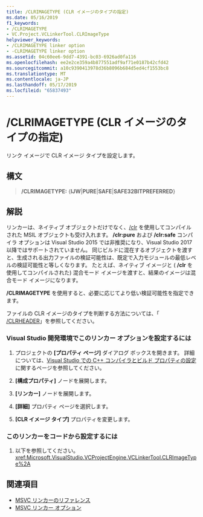```yaml
---
title: /CLRIMAGETYPE (CLR イメージのタイプの指定)
ms.date: 05/16/2019
f1_keywords:
- /CLRIMAGETYPE
- VC.Project.VCLinkerTool.CLRImageType
helpviewer_keywords:
- /CLRIMAGETYPE linker option
- -CLRIMAGETYPE linker option
ms.assetid: 04c60ee6-9dd7-4391-bc03-6926ad0fa116
ms.openlocfilehash: ee2e2ce359a4b877551adf9af71e0187b42cfd42
ms.sourcegitcommit: a10c9390413978d36b8096b684d5ed4cf1553bc8
ms.translationtype: MT
ms.contentlocale: ja-JP
ms.lasthandoff: 05/17/2019
ms.locfileid: "65837493"
---
```

# <a name="clrimagetype-specify-type-of-clr-image"></a>/CLRIMAGETYPE (CLR イメージのタイプの指定)

リンク イメージで CLR イメージ タイプを設定します。

## <a name="syntax"></a>構文

> **/CLRIMAGETYPE:** {**IJW**|**PURE**|**SAFE**|**SAFE32BITPREFERRED**}

## <a name="remarks"></a>解説

リンカーは、ネイティブ オブジェクトだけでなく、[/clr](clr-common-language-runtime-compilation.md) を使用してコンパイルされた MSIL オブジェクトも受け入れます。 **/clr:pure** および **/clr:safe** コンパイラ オプションは Visual Studio 2015 では非推奨になり、Visual Studio 2017 以降ではサポートされていません。 同じビルドに混在するオブジェクトを渡すと、生成される出力ファイルの検証可能性は、既定で入力モジュールの最低レベルの検証可能性と等しくなります。 たとえば、ネイティブ イメージと ( **/clr** を使用してコンパイルされた) 混合モード イメージを渡すと、結果のイメージは混合モード イメージになります。

**/CLRIMAGETYPE** を使用すると、必要に応じてより低い検証可能性を指定できます。

ファイルの CLR イメージのタイプを判断する方法については、「 [/CLRHEADER](clrheader.md)」を参照してください。

### <a name="to-set-this-linker-option-in-the-visual-studio-development-environment"></a>Visual Studio 開発環境でこのリンカー オプションを設定するには

1. プロジェクトの **[プロパティ ページ]** ダイアログ ボックスを開きます。 詳細については、[Visual Studio での C++ コンパイラとビルド プロパティの設定](../working-with-project-properties.md)に関するページを参照してください。

1. **[構成プロパティ]** ノードを展開します。

1. **[リンカー]** ノードを展開します。

1. **[詳細]** プロパティ ページを選択します。

1. **[CLR イメージ タイプ]** プロパティを変更します。

### <a name="to-set-this-linker-option-programmatically"></a>このリンカーをコードから設定するには

1. 以下を参照してください。<xref:Microsoft.VisualStudio.VCProjectEngine.VCLinkerTool.CLRImageType%2A>

## <a name="see-also"></a>関連項目

- [MSVC リンカーのリファレンス](linking.md)
- [MSVC リンカー オプション](linker-options.md)
